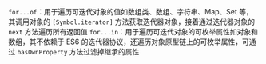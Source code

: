 `for...of`：用于遍历可迭代对象的值如数组类、数组、字符串、Map、Set 等，其调用对象的 `[Symbol.iterator]` 方法获取迭代器对象，接着通过迭代器对象的 `next` 方法遍历所有返回值
`for...in`：用于遍历可迭代对象的可枚举属性如对象和数组，其不依赖于 ES6 的迭代器协议，还遍历对象原型链上的可枚举属性，可通过 `hasOwnProperty` 方法过滤掉继承的属性
